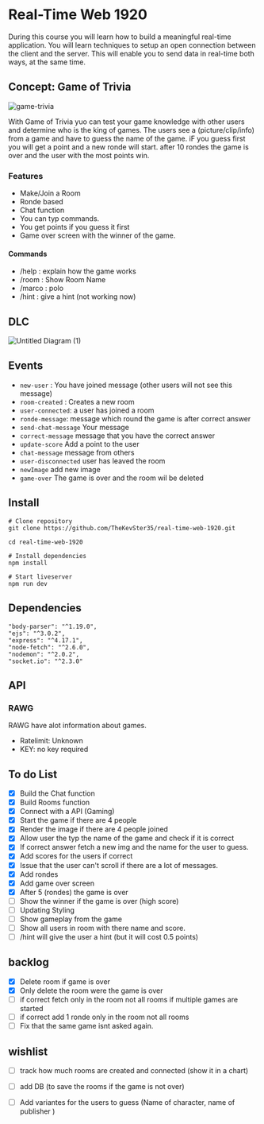 # Real-Time Web 1920

During this course you will learn how to build a meaningful real-time application. You will learn techniques to setup an open connection between the client and the server. This will enable you to send data in real-time both ways, at the same time.

## Concept: Game of Trivia

<img width="" alt="game-trivia" src="https://user-images.githubusercontent.com/43183768/81063236-bbe9dc80-8ed7-11ea-8d39-0aecdd8bd2a2.png">


With Game of Trivia yuo can test your game knowledge with other users and determine who is the king of games. The users see a (picture/clip/info) from a game and  have to guess the name of the game. iF you guess first you will get a point and a new ronde will start. after 10 rondes the game is over and the user with the most points win. 


### Features

* Make/Join a Room
* Ronde based
* Chat function
* You can typ commands.
* You get points if you guess it first
* Game over screen with the winner of the game.

#### Commands
* /help : explain how the game works
* /room : Show Room Name
* /marco : polo
* /hint : give a hint (not working now)

## DLC

![Untitled Diagram (1)](https://user-images.githubusercontent.com/43183768/79788600-34ce2d80-8349-11ea-9ce6-5ff8feea122f.jpg)


## Events

* ``` new-user ``` : You have joined message (other users will not see this message) 
* ``` room-created ``` : Creates a new room
* ``` user-connected ```: a user has joined a room 
* ``` ronde-message ```: message which round the game is after correct answer
* ``` send-chat-message ``` Your message
* ``` correct-message ``` message that you have the correct answer
* ``` update-score ``` Add a point to the user
* ``` chat-message ``` message from others 
* ``` user-disconnected ``` user has leaved the room
* ``` newImage ``` add new image
* ``` game-over ``` The game is over and the room wil be deleted


## Install 

```
# Clone repository
git clone https://github.com/TheKevSter35/real-time-web-1920.git

cd real-time-web-1920

# Install dependencies
npm install

# Start liveserver
npm run dev
```

## Dependencies 

```
"body-parser": "^1.19.0",
"ejs": "^3.0.2",
"express": "^4.17.1",
"node-fetch": "^2.6.0",
"nodemon": "^2.0.2",
"socket.io": "^2.3.0"
```


## API

### RAWG 

RAWG have alot information about games. 

* Ratelimit: Unknown
* KEY: no key required




## To do List
- [x] Build the Chat function
- [x] Build Rooms function
- [x] Connect with a API (Gaming)
- [x] Start the game if there are 4 people 
- [x] Render the image if there are 4 people joined
- [x] Allow user the typ the name of the game and check if it is correct
- [x] If correct answer fetch a new img and the name for the user to guess.
- [x] Add scores for the users if correct
- [x] Issue that the user can't scroll if there are a lot of messages.
- [x] Add rondes 
- [x] Add game over screen
- [x] After 5 (rondes) the game is over
- [ ] Show the winner if the game is over (high score)
- [ ] Updating Styling
- [ ] Show gameplay from the game 
- [ ] Show all users in room with there name and score. 
- [ ] /hint will give the user a hint (but it will cost 0.5 points)

## backlog

- [x] Delete room if game is over
- [x] Only delete the room were the game is over
- [ ] if correct fetch only in the room not all rooms if multiple games are started
- [ ] if correct add 1 ronde only in the room not all rooms
- [ ] Fix that the same game isnt asked again. 

## wishlist

- [ ] track how much rooms are created and connected (show it in a chart)
- [ ] add DB (to save the rooms if the game is not over)
- [ ] Add variantes for the users to guess (Name of character, name of publisher )

